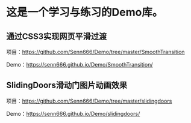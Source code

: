 这是一个学习与练习的Demo库。
=======================

通过CSS3实现网页平滑过渡
---------------------

项目：https://github.com/Senn666/Demo/tree/master/SmoothTransition

Demo：https://senn666.github.io/Demo/SmoothTransition/

SlidingDoors滑动门图片动画效果
----------------------------

项目：https://github.com/Senn666/Demo/tree/master/slidingdoors

Demo：https://senn666.github.io/Demo/slidingdoors/
